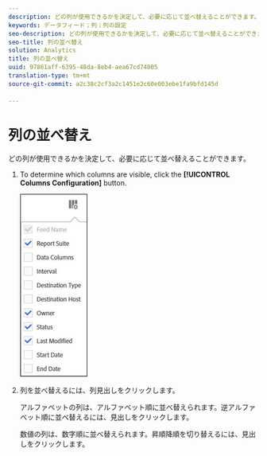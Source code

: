 ```yaml
---
description: どの列が使用できるかを決定して、必要に応じて並べ替えることができます。
keywords: データフィード；列；列の設定
seo-description: どの列が使用できるかを決定して、必要に応じて並べ替えることができます。
seo-title: 列の並べ替え
solution: Analytics
title: 列の並べ替え
uuid: 97861aff-6395-48da-8eb4-aea67cd74005
translation-type: tm+mt
source-git-commit: a2c38c2cf3a2c1451e2c60e003ebe1fa9bfd145d

---
```



# 列の並べ替え

どの列が使用できるかを決定して、必要に応じて並べ替えることができます。

1. To determine which columns are visible, click the **[!UICONTROL Columns Configuration]** button.

   ![](assets/cols.jpg)

1. 列を並べ替えるには、列見出しをクリックします。

   アルファベットの列は、アルファベット順に並べ替えられます。逆アルファベット順に並べ替えるには、見出しをクリックします。

   数値の列は、数字順に並べ替えられます。昇順降順を切り替えるには、見出しをクリックします。
